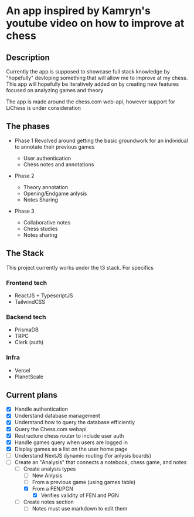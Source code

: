 # An app inspired by Kamryn's youtube video on how to improve at chess

## Description

Currently the app is supposed to showcase full stack knowledge by 
"hopefully" devloping something that will allow me to improve at 
my chess. This app will hopefully be iteratively added on by 
creating new features focused on analyzing games and theory


The app is made around the chess.com web-api, however support for LiChess is under consideration

## The phases

- Phase 1
    Revolved around getting the basic groundwork for an individual to annotate their previous games
    - User authentication
    - Chess notes and annotations

- Phase 2
    - Theory annotation
    - Opening/Endgame anlysis
    - Notes Sharing

- Phase 3
    - Collaborative notes
    - Chess studies
    - Notes sharing

## The Stack

This project currently works under the t3 stack. For specifics

### Frontend tech

- ReactJS + TypescriptJS
- TailwindCSS


### Backend tech

- PrismaDB
- TRPC
- Clerk (auth)

### Infra

- Vercel
- PlanetScale

## Current plans

- [x] Handle authentication
- [x] Understand database management
- [x] Understand how to query the database efficiently
- [x] Query the Chess.com webapi
- [x] Restructure chess router to include user auth 
- [x] Handle games query when users are logged in
- [x] Display games as a list on the user home page
- [ ] Understand NextJS dynamic routing (for anlysis boards)
- [ ] Create an "Analysis" that connects a notebook, chess game, and notes
    - [ ] Create analysis types
        - [ ] New Anlysis
        - [ ] From a previous game (using games table)
        - [x] From a FEN/PGN
            - [x] Verifies validity of FEN and PGN
    - [ ] Create notes section
        - [ ] Notes must use markdown to edit them
